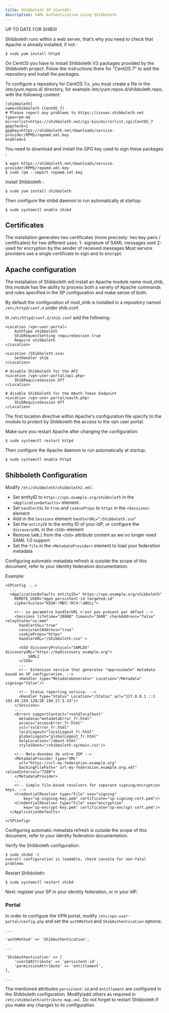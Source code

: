 ```yaml
---
title: Shibboleth SP (CentOS)
description: SAML Authentication using Shibboleth
---
```


UP TO DATE FOR SHIB3!

Shibboleth runs within a web server, that’s why you need 
to check that Apache is already installed, if not :

    $ sudo yum install httpd

On CentOS you have to install Shibboleth V3 packages provided by the Shibboleth project. 
Folow the instructions there for "CentOS 7" to add the repository and install the packages.

To configure a repository for CentOS 7.x, you must create a file
in the /etc/yum.repos.d/ directory, for example /etc/yum.repos.d/shibboleth.repo, 
with the following content:

    [shibboleth]
    name=Shibboleth (CentOS_7)
    # Please report any problems to https://issues.shibboleth.net
    type=rpm-md
    mirrorlist=https://shibboleth.net/cgi-bin/mirrorlist.cgi/CentOS_7
    gpgcheck=1
    gpgkey=https://shibboleth.net/downloads/service-provider/RPMS/repomd.xml.key
    enabled=1
    
You need to download and install the GPG key used to sign these packages :

    $ wget https://shibboleth.net/downloads/service-provider/RPMS/repomd.xml.key
    $ sudo rpm --import repomd.xml.key

Install Shibboleth :

    $ sudo yum install shibboleth
    
Then configure the shibd daemon to run automatically at startup:

    $ sudo systemctl enable shibd

## Certificates

The installation generates two certificates (more precisely: two key pairs 
/ certificates) 
for two different uses:
1- signature of SAML messages sent
2- used for encryption by the sender of received messages
Most service providers use a single certificate to sign and to encrypt.

## Apache configuration

The installation of Shibboleth will install an Apache module name mod_shib, 
this module has the ability to process both a variety of Apache commands 
and rules specified in the SP configuration and make sense of both.

By default the configuration of mod_shib is installed 
in a repository named `/etc/httpd/conf.d` under shib.conf.

In `/etc/httpd/conf.d/shib.conf` add the following:

    <Location /vpn-user-portal>
        AuthType shibboleth
        ShibRequestSetting requireSession true
        Require shibboleth
    </Location>

    <Location /Shibboleth.sso>
        SetHandler shib
    </Location>

    # disable Shibboleth for the API
    <Location /vpn-user-portal/api.php>
        ShibRequireSession Off
    </Location>

    # disable Shibboleth for the OAuth Token Endpoint
    <Location /vpn-user-portal/oauth.php>
        ShibRequireSession Off
    </Location> 

The first location directive within Apache's configuration file specify
to the module to protect by Shibboleth the access to the vpn user portal. 

Make sure you restart Apache after changing the configuration:

    $ sudo systemctl restart httpd
    
Then configure the Apache daemon to run automatically at startup:

    $ sudo systemctl enable httpd

## Shibboleth Configuration

Modify `/etc/shibboleth/shibboleth2.xml`:

* Set entityID to `https://vpn.example.org/shibboleth` in the 
  `<ApplicationDefaults>` element.
* Set `handlerSSL` to `true` and `cookieProps` to `https` in the `<Sessions>` 
  element
* Add in the `Sessions` element `handlerURL=”/Shibboleth.sso”`
* Set the `entityID` to the entity ID of your IdP, or configure the 
  `discoveryURL` in the `<SSO>` element
* Remove `SAML1` from the `<SSO>` attribute content as we no longer need SAML 
  1.0 support
* Set the `file` in the `<MetadataProvider>` element to load your federation metadata

Configuring automatic metadata refresh is outside the scope of this document,
refer to your identity federation documentation.

Example: 

    <SPConfig ...>
      ...
      <ApplicationDefaults entityID=" https://vpn.example.org/shibboleth"
        REMOTE_USER="eppn persistent-id targeted-id"
        cipherSuites="HIGH:!MD5:!RC4:!aNULL">

        <!-- Le paramètre handlerURL n'est pas présent par défaut -->
        <Sessions lifetime="28800" timeout="3600" checkAddress="false" relayState="ss:mem"
          handlerSSL="true"
          consistentAddress="true"
          cookieProps="https"
          handlerURL="/Shibboleth.sso" >

          <SSO discoveryProtocol="SAMLDS" discoveryURL="https://myDiscovery example.org">
              SAML2
          </SSO>
          ...
          <!-- Extension service that generates "approximate" metadata based on SP configuration. -->
          <Handler type="MetadataGenerator" Location="/Metadata" signing="false"/>

          <!-- Status reporting service. -->
          <Handler type="Status" Location="/Status" acl="127.0.0.1 ::1 193.49.159.128/26 194.57.5.33"/>
        </Sessions>
        ...
        <Errors supportContact="root@localhost"
          metadata="metadataError_fr.html"
          access="accessError_fr.html"
          ssl="sslError_fr.html"
          localLogout="localLogout_fr.html"
          globalLogout="globalLogout_fr.html"
          helpLocation="/about.html"
          styleSheet="/shibboleth-sp/main.css"/>

        <!-- Meta-données de votre IDP -->
        <MetadataProvider type="XML"
          url="https://url-my-federation.example.org"
          backingFilePath=" url-my-federation.example.org.xml" reloadInterval="7200">
        </MetadataProvider>
        ...
        <!-- Simple file-based resolvers for separate signing/encryption keys. -->
        <CredentialResolver type="File" use="signing"
            key="sp-signing-key.pem" certificate="sp-signing-cert.pem"/>
        <CredentialResolver type="File" use="encryption"
            key="sp-encrypt-key.pem" certificate="sp-encrypt-cert.pem"/>
      </ApplicationDefaults>
      ...
    </SPConfig>

Configuring automatic metadata refresh is outside the scope of this document,
refer to your identity federation documentation.

Verify the Shibboleth configuration:

    $ sudo shibd -t
    overall configuration is loadable, check console for non-fatal problems

Restart Shibboleth:

    $ sudo systemctl restart shibd

Next: register your SP in your identity federation, or in your IdP.

### Portal

In order to configure the VPN portal, modify `/etc/vpn-user-portal/config.php`
and set the `authMethod` and `ShibAuthentication` options:

    ...

    'authMethod' => 'ShibAuthentication',

    ...

    'ShibAuthentication' => [
        'userIdAttribute' => 'persistent-id',
        'permissionAttribute' => 'entitlement',
    ],

    ...

The mentioned attributes `persistent-id` and `entitlement` are configured in 
the Shibboleth configuration. Modify/add others as required in 
`/etc/shibboleth/attribute-map.xml`. Do not forget to restart Shibboleth if
you make any changes to its configuration.
